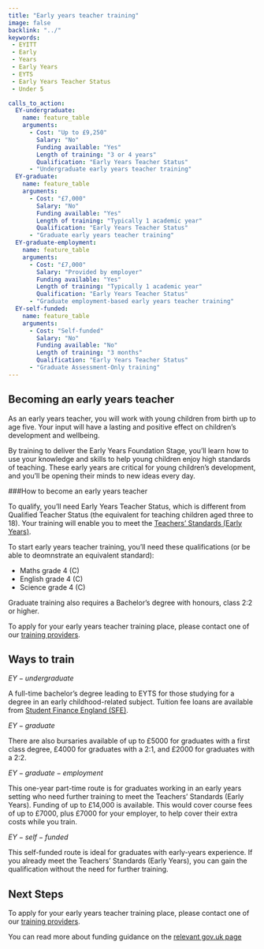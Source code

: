 ```yaml
---
title: "Early years teacher training"
image: false
backlink: "../"
keywords:
 - EYITT
 - Early
 - Years
 - Early Years
 - EYTS
 - Early Years Teacher Status
 - Under 5

calls_to_action:
  EY-undergraduate:
    name: feature_table
    arguments:
      - Cost: "Up to £9,250"
        Salary: "No"
        Funding available: "Yes"
        Length of training: "3 or 4 years"
        Qualification: "Early Years Teacher Status"
      - "Undergraduate early years teacher training"
  EY-graduate:
    name: feature_table
    arguments:
      - Cost: "£7,000"
        Salary: "No"
        Funding available: "Yes"
        Length of training: "Typically 1 academic year"
        Qualification: "Early Years Teacher Status"
      - "Graduate early years teacher training"     
  EY-graduate-employment:
    name: feature_table
    arguments:
      - Cost: "£7,000"
        Salary: "Provided by employer"
        Funding available: "Yes"
        Length of training: "Typically 1 academic year"
        Qualification: "Early Years Teacher Status"
      - "Graduate employment-based early years teacher training"
  EY-self-funded:
    name: feature_table
    arguments:
      - Cost: "Self-funded"
        Salary: "No"
        Funding available: "No"
        Length of training: "3 months"
        Qualification: "Early Years Teacher Status"
      - "Graduate Assessment-Only training"
---
```


## Becoming an early years teacher
 
As an early years teacher, you will work with young children from birth up to age five. Your input will have a lasting and positive effect on children’s development and wellbeing.
 
By training to deliver the Early Years Foundation Stage, you’ll learn how to use your knowledge and skills to help young children enjoy high standards of teaching. These early years are critical for young children’s development, and you’ll be opening their minds to new ideas every day.
 
###How to become an early years teacher
 
To qualify, you’ll need Early Years Teacher Status, which is different from Qualified Teacher Status (the equivalent for teaching children aged three to 18). Your training will enable you to meet the [Teachers’ Standards (Early Years)](https://www.gov.uk/government/publications/early-years-teachers-standards).
 
To start early years teacher training, you’ll need these qualifications (or be able to deomnstrate an equivalent standard):

* Maths grade 4 (C)
* English grade 4 (C)
* Science grade 4 (C)

Graduate training also requires a Bachelor’s degree with honours, class 2:2 or higher.
 
To apply for your early years teacher training place, please contact one of our [training providers](https://www.gov.uk/government/publications/early-years-initial-teacher-training-itt-providers-and-school-direct-early-years-lead-organisations/early-years-initial-teacher-training-itt-providers-and-school-direct-lead-organisations).

## Ways to train

$EY-undergraduate$

A full-time bachelor’s degree leading to EYTS for those studying for a degree in an early childhood-related subject. Tuition fee loans are available from [Student Finance England
(SFE)](https://www.gov.uk/student-finance).

$EY-graduate$
 
There are also bursaries available of up to £5000 for graduates with a first class degree, £4000 for graduates with a 2:1, and £2000 for graduates with a 2:2.
 
$EY-graduate-employment$

This one-year part-time route is for graduates working in an early years setting who need further training to meet the Teachers’ Standards (Early Years). Funding of up to £14,000 is available. This would cover course fees of up to £7000, plus £7000 for your employer, to help cover their extra costs while you train.

$EY-self-funded$ 

This self-funded route is ideal for graduates with early-years experience. If you already meet the Teachers’ Standards (Early Years), you can gain the qualification without the need for further training. 

## Next Steps

To apply for your early years teacher training place, please contact one of our [training providers](https://www.gov.uk/government/publications/early-years-initial-teacher-training-itt-providers-and-school-direct-early-years-lead-organisations/early-years-initial-teacher-training-itt-providers-and-school-direct-lead-organisations).

You can read more about funding guidance on the [relevant gov.uk page](https://www.gov.uk/guidance/early-years-initial-teacher-training-2021-to-2022-funding-guidance)
